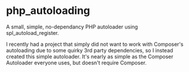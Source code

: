 # php_autoloading
A small, simple, no-dependancy PHP autoloader using spl_autoload_register. 

I recently had a project that simply did not want to work with Composer's autoloading due to some quirky 3rd party dependencies, so I instead created this simple autoloader. It's nearly as simple as the Composer Autoloader everyone uses, but doesn't require Composer.
